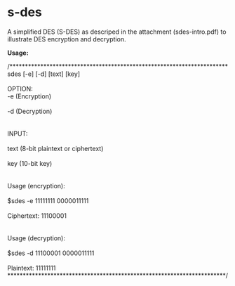 # s-des
A simplified DES (S-DES) as descriped in the attachment (sdes-intro.pdf) to illustrate DES encryption and decryption.

**Usage:**

/***********************************************************************
<br/>
sdes [-e] [-d] [text] [key]
<br/>
<br/>
OPTION:<br/>
-e (Encryption)<br/>  
-d (Decryption)<br/>
<br/>
<br/>
INPUT:<br/>  
text (8-bit plaintext or ciphertext)<br/>  
key (10-bit key)<br/>
<br/>
<br/>
Usage (encryption):<br/>  
$sdes -e 11111111 0000011111<br/>  
Ciphertext: 11100001<br/>
<br/>
<br/>
Usage (decryption):<br/>  
$sdes -d 11100001 0000011111<br/>  
Plaintext: 11111111<br/>
***********************************************************************/
